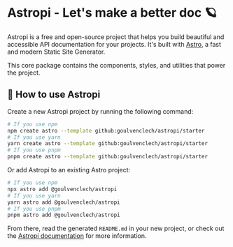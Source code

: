 # Astropi - Let's make a better doc 🪐

Astropi is a free and open-source project that helps you build beautiful and accessible API documentation for your projects. It's built with [Astro](https://astro.build/), a fast and modern Static Site Generator.

This core package contains the components, styles, and utilities that power the project.

## 🚀 How to use Astropi

Create a new Astropi project by running the following command:

```bash
# If you use npm
npm create astro --template github:goulvenclech/astropi/starter
# If you use yarn
yarn create astro --template github:goulvenclech/astropi/starter
# If you use pnpm
pnpm create astro --template github:goulvenclech/astropi/starter
```

Or add Astropi to an existing Astro project:

```bash
# If you use npm
npx astro add @goulvenclech/astropi
# If you use yarn
yarn astro add @goulvenclech/astropi
# If you use pnpm
pnpm astro add @goulvenclech/astropi
```

From there, read the generated `README.md` in your new project, or check out the [Astropi documentation](https://astropi.goulven-clech.dev) for more information.